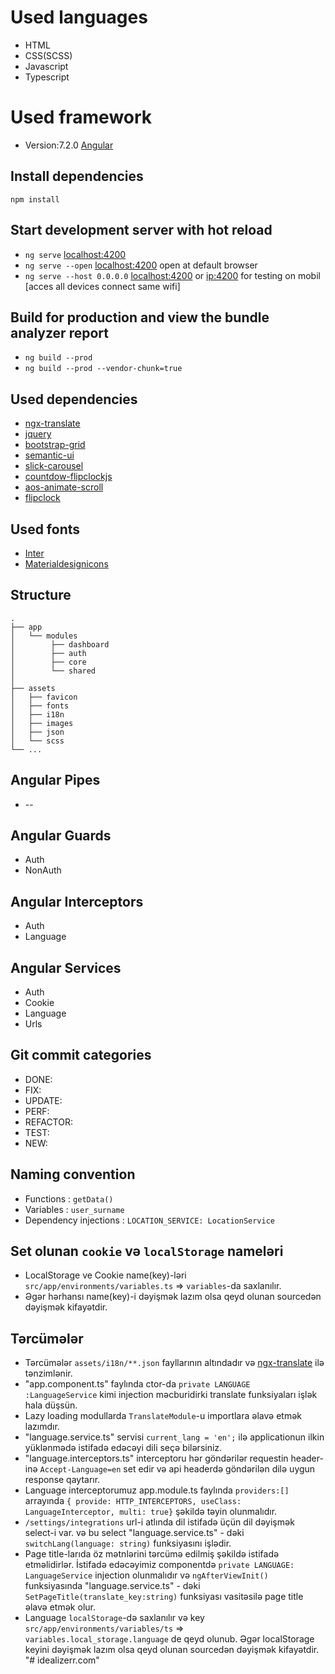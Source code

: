 

# Used languages
* HTML
* CSS(SCSS)
* Javascript
* Typescript

# Used framework
* Version:7.2.0 [Angular](https://angular.io/)

## Install dependencies
`npm install`

## Start development server with hot reload
* `ng serve` [localhost:4200](http://localhost:4200)
* `ng serve --open` [localhost:4200](http://localhost:4200) open at default browser 
* `ng serve --host 0.0.0.0` [localhost:4200](http://localhost:4200) or [ip:4200](http://localhost:4200) for testing on mobil [acces all devices connect same wifi]

## Build for production and view the bundle analyzer report
* `ng build --prod`
* `ng build --prod --vendor-chunk=true`

## Used dependencies
* [ngx-translate](https://github.com/ngx-translate/core)
* [jquery](https://www.npmjs.com/package/jquery)
* [bootstrap-grid](https://getbootstrap.com/)
* [semantic-ui](https://semantic-ui.com/)
* [slick-carousel](https://kenwheeler.github.io/slick/)
* [countdow-flipclockjs](http://flipclockjs.com/)
* [aos-animate-scroll](https://github.com/michalsnik/aos)
* [flipclock](https://www.npmjs.com/package/flipclock)

## Used fonts
* [Inter](https://rsms.me/inter/)
* [Materialdesignicons](https://materialdesignicons.com/)

## Structure 
    .
    ├── app 
    │   └── modules
    │        ├── dashboard
    │        ├── auth
    │        ├── core
    │        └── shared
    │
    ├── assets 
    │   ├── favicon
    │   ├── fonts
    │   ├── i18n
    │   ├── images
    │   ├── json
    │   └── scss
    └── ...


## Angular Pipes
* --

## Angular Guards
* Auth
* NonAuth

## Angular Interceptors
* Auth
* Language

## Angular Services
* Auth
* Cookie
* Language
* Urls

## Git commit categories
* DONE:
* FIX:
* UPDATE:
* PERF:
* REFACTOR:
* TEST:
* NEW: 


## Naming convention
* Functions : `getData()`
* Variables :  `user_surname`
* Dependency injections : `LOCATION_SERVICE: LocationService`


## Set olunan `cookie` və `localStorage` nameləri
* LocalStorage ve Cookie name(key)-ləri `src/app/environments/variables.ts` => `variables`-da saxlanılır. 
* Əgər hərhansı name(key)-i dəyişmək lazım olsa qeyd olunan sourcedən dəyişmək kifayətdir.

## Tərcümələr
* Tərcümələr `assets/i18n/**.json` fayllarının altındadır və [ngx-translate](https://github.com/ngx-translate/core) ilə tənzimlənir. 
* "app.component.ts" faylında ctor-da `private LANGUAGE :LanguageService` kimi injection məcburidirki translate funksiyaları işlək hala düşsün. 
* Lazy loading modullarda `TranslateModule`-u importlara əlavə etmək lazımdır.
* "language.service.ts" servisi `current_lang = 'en';` ilə applicationun ilkin yüklənmədə istifadə edəcəyi dili seçə bilərsiniz.
* "language.interceptors.ts" interceptoru hər göndərilər requestin header-inə `Accept-Language=en` set edir və api headerdə göndərilən dilə uygun response qaytarır.
* Language interceptorumuz app.module.ts faylında `providers:[]` arrayında `{ provide: HTTP_INTERCEPTORS, useClass: LanguageInterceptor, multi: true}` şəkildə təyin olunmalıdır.
* `/settings/integrations` url-i atlında dil istifadə üçün dil dəyişmək select-i var. və bu select "language.service.ts" - dəki `switchLang(language: string)` funksiyasını işlədir.
* Page title-larıda öz mətnlərini tərcümə edilmiş şəkildə istifadə etməlidirlər. İstifadə edəcəyimiz componentdə `private LANGUAGE: LanguageService` injection olunmalıdır və `ngAfterViewInit()` funksiyasında "language.service.ts" - dəki `SetPageTitle(translate_key:string)` funksiyası vasitəsilə page title əlavə etmək olur.
* Language `localStorage`-də saxlanılır və key `src/app/environments/variables/ts` => `variables.local_storage.language` de qeyd olunub. Əgər localStorage keyini dəyişmək lazım olsa qeyd olunan sourcedən dəyişmək kifayətdir.
"# idealizerr.com" 
